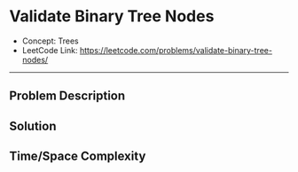 # Validate Binary Tree Nodes

- Concept: Trees
- LeetCode Link: https://leetcode.com/problems/validate-binary-tree-nodes/

---

## Problem Description

## Solution

## Time/Space Complexity

